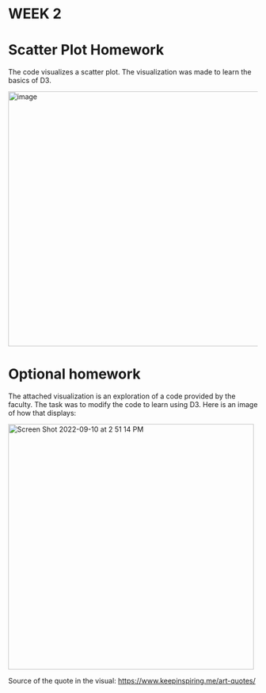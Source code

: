 
WEEK 2
===============

Scatter Plot Homework
===============

The code visualizes a scatter plot. 
The visualization was made to learn the basics of D3.

<img width="515" alt="image" src="https://user-images.githubusercontent.com/102167360/189457242-a424dd04-d818-42dd-8dd6-566be8600dd2.png">

Optional homework
===============

The attached visualization is an exploration of a code provided by the faculty. The task was to modify the code to learn using D3.
Here is an image of how that displays:

<img width="496" alt="Screen Shot 2022-09-10 at 2 51 14 PM" src="https://user-images.githubusercontent.com/102167360/189498510-297f8929-d8f0-49eb-b2bb-8891d676ad3b.png">

Source of the quote in the visual:
https://www.keepinspiring.me/art-quotes/


